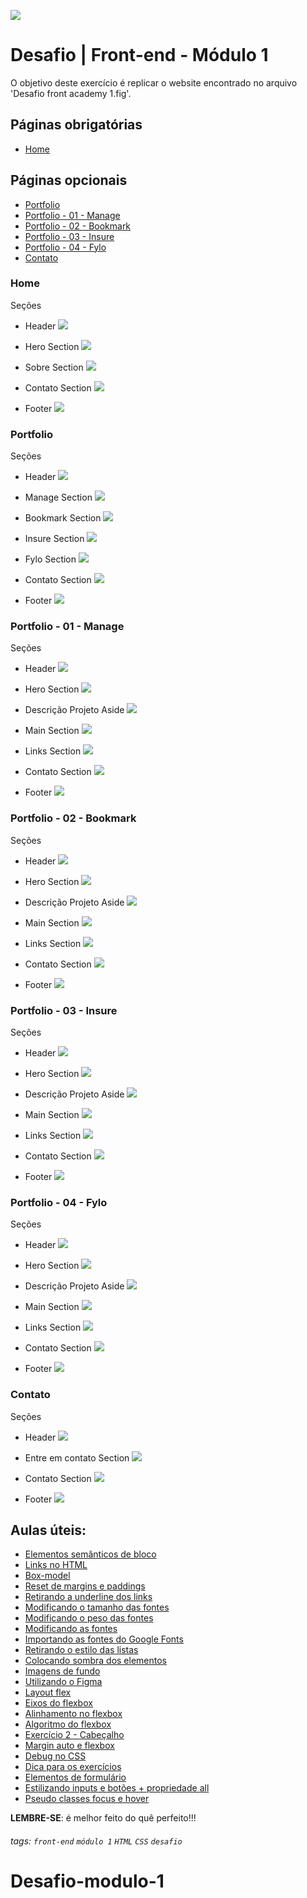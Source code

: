 ![](https://i.imgur.com/xG74tOh.png)

# Desafio | Front-end - Módulo 1

O objetivo deste exercício é replicar o website encontrado no arquivo 'Desafio front academy 1.fig'.

## Páginas obrigatórias

- [Home](#Home)

## Páginas opcionais

- [Portfolio](#Portfolio)
- [Portfolio - 01 - Manage](#Portfolio---01---Manage)
- [Portfolio - 02 - Bookmark](#Portfolio---02---Bookmark)
- [Portfolio - 03 - Insure](#Portfolio---03---Insure)
- [Portfolio - 04 - Fylo](#Portfolio---04---Fylo)
- [Contato](#Contato)

### Home

Seções

- Header ![](https://i.imgur.com/Vwj9U0y.png)

- Hero Section ![](https://i.imgur.com/tjYO6R6.png)

- Sobre Section ![](https://i.imgur.com/KHPaEWW.png)

- Contato Section ![](https://i.imgur.com/e88URFi.png)

- Footer ![](https://i.imgur.com/P06m37L.png)

### Portfolio

Seções

- Header ![](https://i.imgur.com/1pDIzMz.png)

- Manage Section ![](https://i.imgur.com/jHweGIb.png)

- Bookmark Section ![](https://i.imgur.com/uTpctrq.png)

- Insure Section ![](https://i.imgur.com/BsAWB7m.png)

- Fylo Section ![](https://i.imgur.com/W9s2afk.png)

- Contato Section ![](https://i.imgur.com/e88URFi.png)

- Footer ![](https://i.imgur.com/P06m37L.png)

### Portfolio - 01 - Manage

Seções

- Header ![](https://i.imgur.com/1pDIzMz.png)

- Hero Section ![](https://i.imgur.com/JYY2lNG.png)

- Descrição Projeto Aside ![](https://i.imgur.com/uEgRim6.png)

- Main Section
  ![](https://i.imgur.com/O1JyZtK.png)

- Links Section ![](https://i.imgur.com/zGJMDOE.png)

- Contato Section ![](https://i.imgur.com/e88URFi.png)

- Footer ![](https://i.imgur.com/P06m37L.png)

### Portfolio - 02 - Bookmark

Seções

- Header ![](https://i.imgur.com/1pDIzMz.png)

- Hero Section ![](https://i.imgur.com/ag3Madi.png)

- Descrição Projeto Aside
  ![](https://i.imgur.com/JDvgptu.png)

- Main Section
  ![](https://i.imgur.com/T41K6z3.png)

- Links Section ![](https://i.imgur.com/UpCLzFL.png)

- Contato Section ![](https://i.imgur.com/e88URFi.png)

- Footer ![](https://i.imgur.com/P06m37L.png)

### Portfolio - 03 - Insure

Seções

- Header ![](https://i.imgur.com/1pDIzMz.png)

- Hero Section ![](https://i.imgur.com/yJMQ0iJ.png)

- Descrição Projeto Aside
  ![](https://i.imgur.com/zofNYva.png)

- Main Section
  ![](https://i.imgur.com/BMMJXlz.png)

- Links Section ![](https://i.imgur.com/9fYN4lI.png)

- Contato Section ![](https://i.imgur.com/e88URFi.png)

- Footer ![](https://i.imgur.com/P06m37L.png)

### Portfolio - 04 - Fylo

Seções

- Header ![](https://i.imgur.com/1pDIzMz.png)

- Hero Section ![](https://i.imgur.com/7IcYjiF.png)

- Descrição Projeto Aside
  ![](https://i.imgur.com/fKuRKYX.png)

- Main Section
  ![](https://i.imgur.com/MQC6y17.png)

- Links Section ![](https://i.imgur.com/3WGHl8V.png)

- Contato Section ![](https://i.imgur.com/e88URFi.png)

- Footer ![](https://i.imgur.com/P06m37L.png)

### Contato

Seções

- Header ![](https://i.imgur.com/ubDorki.png)

- Entre em contato Section ![](https://i.imgur.com/4GLs5Iw.png)

- Contato Section ![](https://i.imgur.com/VvO2m7w.png)

- Footer ![](https://i.imgur.com/P06m37L.png)

## Aulas úteis:

- [Elementos semânticos de bloco](https://plataforma.cubos.academy/curso/6e938100-e6dd-4b5d-a018-61a62ba2429b/data/16/11/2021/aula/39587d7f-f9dc-4c9d-b98f-3c318c7a3bd7/88a6eb8c-a8be-43e9-8b33-f43444077c25)
- [Links no HTML](https://plataforma.cubos.academy/curso/6e938100-e6dd-4b5d-a018-61a62ba2429b/data/16/11/2021/aula/39587d7f-f9dc-4c9d-b98f-3c318c7a3bd7/793cef18-a96f-47bc-95da-23c93bb7772d)
- [Box-model](https://plataforma.cubos.academy/curso/6e938100-e6dd-4b5d-a018-61a62ba2429b/data/18/11/2021/aula/765dff15-a764-4ccd-bd1c-e2f405b189e6/9f54823d-7bb6-47f4-9e49-46661c1afaa5)
- [Reset de margins e paddings](https://plataforma.cubos.academy/curso/6e938100-e6dd-4b5d-a018-61a62ba2429b/data/18/11/2021/aula/765dff15-a764-4ccd-bd1c-e2f405b189e6/ea2845de-cb70-44c9-969d-ec9e7c2b8c76)
- [Retirando a underline dos links](https://plataforma.cubos.academy/curso/6e938100-e6dd-4b5d-a018-61a62ba2429b/data/23/11/2021/aula/4bd4ff7c-a912-4605-9bbd-208cdb2ef210/56a3987f-4311-4906-9e4b-3c1b4757d2d9)
- [Modificando o tamanho das fontes](https://plataforma.cubos.academy/curso/6e938100-e6dd-4b5d-a018-61a62ba2429b/data/23/11/2021/aula/4bd4ff7c-a912-4605-9bbd-208cdb2ef210/d755b080-9d8a-436b-a979-562204fac46a)
- [Modificando o peso das fontes](https://plataforma.cubos.academy/curso/6e938100-e6dd-4b5d-a018-61a62ba2429b/data/23/11/2021/aula/4bd4ff7c-a912-4605-9bbd-208cdb2ef210/f34dc497-b390-4c45-9bdf-d149719e2a2b)
- [Modificando as fontes](https://plataforma.cubos.academy/curso/6e938100-e6dd-4b5d-a018-61a62ba2429b/data/23/11/2021/aula/4bd4ff7c-a912-4605-9bbd-208cdb2ef210/76ffe2e3-e782-41c5-8bfa-fb11bf1e1ab0)
- [Importando as fontes do Google Fonts](https://plataforma.cubos.academy/curso/6e938100-e6dd-4b5d-a018-61a62ba2429b/data/23/11/2021/aula/4bd4ff7c-a912-4605-9bbd-208cdb2ef210/c4b10e69-f85d-42d1-985c-f5f519f37c3f)
- [Retirando o estilo das listas](https://plataforma.cubos.academy/curso/6e938100-e6dd-4b5d-a018-61a62ba2429b/data/23/11/2021/aula/4bd4ff7c-a912-4605-9bbd-208cdb2ef210/b4eee0be-7fd3-4d5b-b209-4990e7c38836)
- [Colocando sombra dos elementos](https://plataforma.cubos.academy/curso/6e938100-e6dd-4b5d-a018-61a62ba2429b/data/23/11/2021/aula/4bd4ff7c-a912-4605-9bbd-208cdb2ef210/34e58e7d-a268-47af-89f0-9cf85bcf042a)
- [Imagens de fundo](https://plataforma.cubos.academy/curso/6e938100-e6dd-4b5d-a018-61a62ba2429b/data/23/11/2021/aula/4bd4ff7c-a912-4605-9bbd-208cdb2ef210/3535d8c3-258f-4306-96f9-7928dd9755c7)
- [Utilizando o Figma](https://plataforma.cubos.academy/curso/6e938100-e6dd-4b5d-a018-61a62ba2429b/data/23/11/2021/aula/4bd4ff7c-a912-4605-9bbd-208cdb2ef210/aa07f589-6cdf-45fb-a580-cb572adbfebf)
- [Layout flex](https://plataforma.cubos.academy/curso/6e938100-e6dd-4b5d-a018-61a62ba2429b/data/25/11/2021/aula/b02e6c3e-df7a-441b-a85f-103483381c2e/c8b9bab3-5424-4964-9684-43d0687d04bf)
- [Eixos do flexbox](https://plataforma.cubos.academy/curso/6e938100-e6dd-4b5d-a018-61a62ba2429b/data/25/11/2021/aula/b02e6c3e-df7a-441b-a85f-103483381c2e/fbe26d77-ca08-45d2-81ba-2965a843f582)
- [Alinhamento no flexbox](https://plataforma.cubos.academy/curso/6e938100-e6dd-4b5d-a018-61a62ba2429b/data/25/11/2021/aula/b02e6c3e-df7a-441b-a85f-103483381c2e/534d7695-2054-4138-8681-99845e8ae89d)
- [Algoritmo do flexbox](https://plataforma.cubos.academy/curso/6e938100-e6dd-4b5d-a018-61a62ba2429b/data/25/11/2021/aula/b02e6c3e-df7a-441b-a85f-103483381c2e/5cd6ee5d-8a52-46d4-8317-5b3fd2c9cde4)
- [Exercício 2 - Cabeçalho](https://plataforma.cubos.academy/curso/6e938100-e6dd-4b5d-a018-61a62ba2429b/data/25/11/2021/aula/b02e6c3e-df7a-441b-a85f-103483381c2e/117d89e5-d79c-4545-871e-42ac11b474ff)
- [Margin auto e flexbox](https://plataforma.cubos.academy/curso/6e938100-e6dd-4b5d-a018-61a62ba2429b/data/25/11/2021/aula/b02e6c3e-df7a-441b-a85f-103483381c2e/e4ea6f81-ff05-4c3f-86a4-441f4dfedebb)
- [Debug no CSS](https://plataforma.cubos.academy/curso/6e938100-e6dd-4b5d-a018-61a62ba2429b/data/25/11/2021/aula/b02e6c3e-df7a-441b-a85f-103483381c2e/2cde8233-3dc6-4256-8ccc-419aef570ead)
- [Dica para os exercícios](https://plataforma.cubos.academy/curso/6e938100-e6dd-4b5d-a018-61a62ba2429b/data/30/11/2021/aula/fe8f3d8e-d65d-48b3-9881-64528d8d1c90/23fcbd2e-18f7-41ae-9af2-103ab87ce1d2)
- [Elementos de formulário](https://plataforma.cubos.academy/curso/6e938100-e6dd-4b5d-a018-61a62ba2429b/data/02/12/2021/aula/3971181f-c574-4e06-beec-d7d9914ca902/36d30341-6861-4496-a56a-ea8f8c228ac8)
- [Estilizando inputs e botões + propriedade all](https://plataforma.cubos.academy/curso/6e938100-e6dd-4b5d-a018-61a62ba2429b/data/02/12/2021/aula/3971181f-c574-4e06-beec-d7d9914ca902/9f29c016-81b9-4134-9970-0321e00c2257)
- [Pseudo classes focus e hover](https://plataforma.cubos.academy/curso/6e938100-e6dd-4b5d-a018-61a62ba2429b/data/02/12/2021/aula/3971181f-c574-4e06-beec-d7d9914ca902/8cd542c1-6a88-4b6f-bfee-854e62cc8b1f)

**LEMBRE-SE**: é melhor feito do quê perfeito!!!

###### tags: `front-end` `módulo 1` `HTML` `CSS` `desafio`
# Desafio-modulo-1
